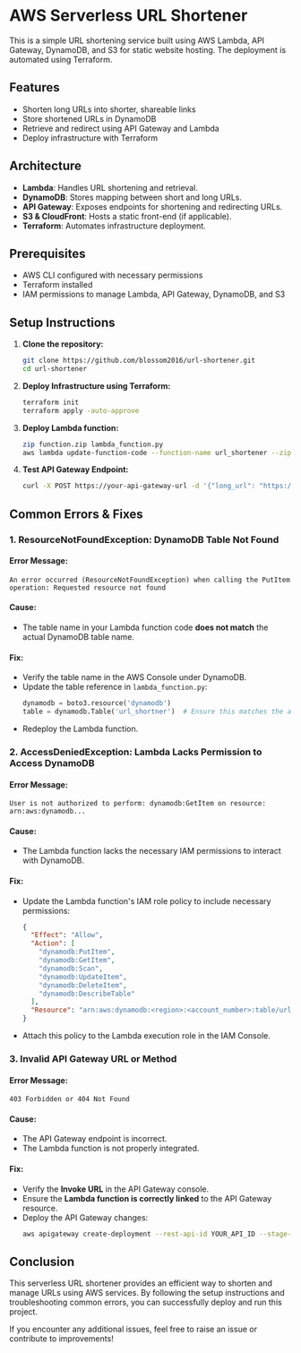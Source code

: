 # AWS Serverless URL Shortener

This is a simple URL shortening service built using AWS Lambda, API Gateway, DynamoDB, and S3 for static website hosting. The deployment is automated using Terraform.

## Features
- Shorten long URLs into shorter, shareable links
- Store shortened URLs in DynamoDB
- Retrieve and redirect using API Gateway and Lambda
- Deploy infrastructure with Terraform

## Architecture
- **Lambda**: Handles URL shortening and retrieval.
- **DynamoDB**: Stores mapping between short and long URLs.
- **API Gateway**: Exposes endpoints for shortening and redirecting URLs.
- **S3 & CloudFront**: Hosts a static front-end (if applicable).
- **Terraform**: Automates infrastructure deployment.

## Prerequisites
- AWS CLI configured with necessary permissions
- Terraform installed
- IAM permissions to manage Lambda, API Gateway, DynamoDB, and S3

## Setup Instructions

1. **Clone the repository:**
   ```sh
   git clone https://github.com/blossom2016/url-shortener.git
   cd url-shortener
   ```

2. **Deploy Infrastructure using Terraform:**
   ```sh
   terraform init
   terraform apply -auto-approve
   ```

3. **Deploy Lambda function:**
   ```sh
   zip function.zip lambda_function.py
   aws lambda update-function-code --function-name url_shortener --zip-file fileb://function.zip
   ```

4. **Test API Gateway Endpoint:**
   ```sh
   curl -X POST https://your-api-gateway-url -d '{"long_url": "https://example.com"}'
   ```

## Common Errors & Fixes

### 1. **ResourceNotFoundException: DynamoDB Table Not Found**
#### **Error Message:**
```
An error occurred (ResourceNotFoundException) when calling the PutItem operation: Requested resource not found
```
#### **Cause:**
- The table name in your Lambda function code **does not match** the actual DynamoDB table name.

#### **Fix:**
- Verify the table name in the AWS Console under DynamoDB.
- Update the table reference in `lambda_function.py`:
  ```python
  dynamodb = boto3.resource('dynamodb')
  table = dynamodb.Table('url_shortner')  # Ensure this matches the actual table name
  ```
- Redeploy the Lambda function.

### 2. **AccessDeniedException: Lambda Lacks Permission to Access DynamoDB**
#### **Error Message:**
```
User is not authorized to perform: dynamodb:GetItem on resource: arn:aws:dynamodb...
```
#### **Cause:**
- The Lambda function lacks the necessary IAM permissions to interact with DynamoDB.

#### **Fix:**
- Update the Lambda function's IAM role policy to include necessary permissions:
  ```json
  {
    "Effect": "Allow",
    "Action": [
      "dynamodb:PutItem",
      "dynamodb:GetItem",
      "dynamodb:Scan",
      "dynamodb:UpdateItem",
      "dynamodb:DeleteItem",
      "dynamodb:DescribeTable"
    ],
    "Resource": "arn:aws:dynamodb:<region>:<account_number>:table/url_shortner"
  }
  ```
- Attach this policy to the Lambda execution role in the IAM Console.

### 3. **Invalid API Gateway URL or Method**
#### **Error Message:**
```
403 Forbidden or 404 Not Found
```
#### **Cause:**
- The API Gateway endpoint is incorrect.
- The Lambda function is not properly integrated.

#### **Fix:**
- Verify the **Invoke URL** in the API Gateway console.
- Ensure the **Lambda function is correctly linked** to the API Gateway resource.
- Deploy the API Gateway changes:
  ```sh
  aws apigateway create-deployment --rest-api-id YOUR_API_ID --stage-name prod
  ```

## Conclusion
This serverless URL shortener provides an efficient way to shorten and manage URLs using AWS services. By following the setup instructions and troubleshooting common errors, you can successfully deploy and run this project.

If you encounter any additional issues, feel free to raise an issue or contribute to improvements!

